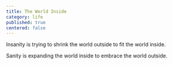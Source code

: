 ```yaml
---
title: The World Inside
category: life
published: true
centered: false
---
```


Insanity
is trying to shrink
the world outside
to fit the world
inside.

Sanity
is expanding
the world inside
to embrace
the world
outside.
